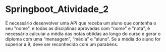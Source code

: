 # Springboot_Atividade_2

É necessário desenvolver uma API que receba um aluno que contenha o seu "nome",
e todas as disciplinas aprovadas com "nome" e "nota", é necessário calcular a média
das notas obtidas ao longo do curso e gerar o diploma com uma “mensagem”,
“média” e “aluno”.
Se a média do aluno for superior a 9, deve ser reconhecido com um parabéns.
